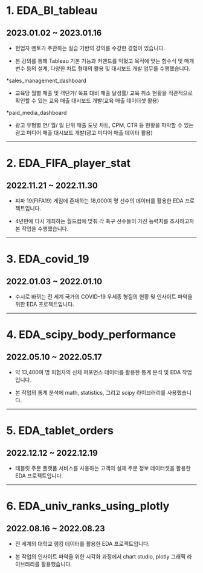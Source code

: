 # 1. EDA_BI_tableau
## 2023.01.02 ~ 2023.01.16

* 현업자 멘토가 주관하는 실습 기반의 강의를 수강한 경험이 있습니다.

* 본 강의를 통해 Tableau 기본 기능과 커맨드를 익혔고 목적에 맞는 함수식 및 매개변수 등의 설계, 다양한 차트 형태의 활용 및 대시보드 개발 업무를 수행했습니다.

*sales_management_dashboard
* 교육당 월별 매출 및 객단가/ 목표 대비 매출 달성률/ 교육 취소 현황을 직관적으로 확인할 수 있는 교육 매출 대시보드 개발(교육 매출 데이터셋 활용)

*paid_media_dashboard
* 광고 유형별 연/ 월/ 일 단위 매출 도넛 차트, CPM, CTR 등 현황을 파악할 수 있는 광고 미디어 매출 대시보드 개발(광고 미디어 매출 데이터 활용)

---

# 2. EDA_FIFA_player_stat
## 2022.11.21 ~ 2022.11.30

* 피파 19(FIFA19) 게임에 존재하는 18,000여 명 선수의 데이터를 활용한 EDA 프로젝트입니다.

* 4년만에 다시 개최하는 월드컵에 맞춰 각 축구 선수들이 가진 능력치를 조사하고자 본 작업을 수행했습니다.

---

# 3. EDA_covid_19
## 2022.01.03 ~ 2022.01.10

* 수시로 바뀌는 전 세계 국가의 COVID-19 우세종 형질의 현황 및 인사이트 파악을 위한 EDA 프로젝트입니다.

---

# 4. EDA_scipy_body_performance
## 2022.05.10 ~ 2022.05.17

* 약 13,400여 명 피험자의 신체 퍼포먼스 데이터를 활용한 통계 분석 및 EDA 작업입니다.

* 본 작업의 통계 분석에 math, statistics, 그리고 scipy 라이브러리를 사용했습니다.

---

# 5. EDA_tablet_orders
## 2022.12.12 ~ 2022.12.19

* 태블릿 주문 플랫폼 서비스를 사용하는 고객의 실제 주문 정보 데이터셋을 활용한 EDA 프로젝트입니다.

---

# 6. EDA_univ_ranks_using_plotly
## 2022.08.16 ~ 2022.08.23

* 전 세계의 대학교 랭킹 데이터를 활용한 EDA 프로젝트입니다.

* 본 작업의 인사이트 파악을 위한 시각화 과정에서 chart studio, plotly 그래픽 라이브러리를 활용했습니다.

